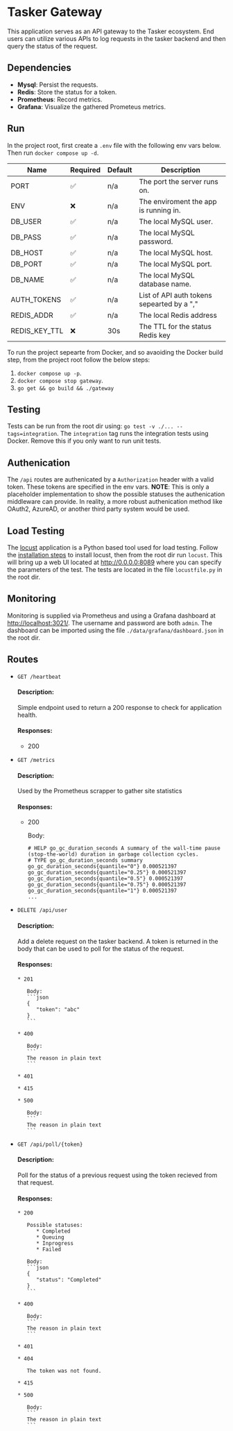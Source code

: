 # Tasker Gateway

This application serves as an API gateway to the Tasker ecosystem. End users can utilize various APIs to log requests in the tasker backend and then query the status of the request.

## Dependencies
   * **Mysql**: Persist the requests.
   * **Redis**: Store the status for a token.
   * **Prometheus**: Record metrics.
   * **Grafana**: Visualize the gathered Prometeus metrics.

## Run

In the project root, first create a `.env` file with the following env vars below. Then run `docker compose up -d`.

| Name          | Required           | Default | Description                                |
| ------------- | ------------------ | ------- | ------------------------------------------ |
| PORT          | :white_check_mark: | n/a     | The port the server runs on.               |
| ENV           | :x:                | n/a     | The enviroment the app is running in.      |
| DB_USER       | :white_check_mark: | n/a     | The local MySQL user.                      |
| DB_PASS       | :white_check_mark: | n/a     | The local MySQL password.                  |
| DB_HOST       | :white_check_mark: | n/a     | The local MySQL host.                      |
| DB_PORT       | :white_check_mark: | n/a     | The local MySQL port.                      |
| DB_NAME       | :white_check_mark: | n/a     | The local MySQL database name.             |
| AUTH_TOKENS   | :white_check_mark: | n/a     | List of API auth tokens sepearted by a "," |
| REDIS_ADDR    | :white_check_mark: | n/a     | The local Redis address                    |
| REDIS_KEY_TTL | :x:                | 30s     | The TTL for the status Redis key           |



To run the project sepearte from Docker, and so avaoiding the Docker build step, from the project root follow the below steps:
   1. `docker compose up -p`.
   2. `docker compose stop gateway`.
   3. `go get && go build && ./gateway`

## Testing
Tests can be run from the root dir using: `go test -v ./... --tags=integration`. The `integration` tag runs the integration tests using Docker. Remove this if you only want to run unit tests.

## Authenication
The `/api` routes are authenicated by a `Authorization` header with a valid token. These tokens are specified in the env vars. **NOTE**: This is only a placeholder implementation to show the possible statuses the authenication middleware can provide. In reality, a more robust authenication method like OAuth2, AzureAD, or another third party system would be used.

## Load Testing
The <a href="https://locust.io/" target="_blank">locust</a> application is a Python based tool used for load testing. Follow the <a href="https://locust.io/#install" target="_blank">installation steps</a> to install locust, then from the root dir run `locust`.
This will bring up a web UI located at <a href="http://0.0.0.0:8089" target="_blank">http://0.0.0.0:8089</a> where you can specify the parameters of the test. The tests are located in the file `locustfile.py` in the root dir.

## Monitoring
Monitoring is supplied via Prometheus and using a Grafana dashboard at <a href="http://localhost:3021/" target="_blank">http://localhost:3021/</a>. The username and password are both `admin`. The dashboard can be imported using the file `./data/grafana/dashboard.json` in the root dir.

## Routes
   * `GET /heartbeat`

     #### Description:

     Simple endpoint used to return a 200 response to check for application health.

     #### Responses:
     * 200

   * `GET /metrics`

     #### Description:

     Used by the Prometheus scrapper to gather site statistics

     #### Responses:
     * 200

        Body:
        ```
       # HELP go_gc_duration_seconds A summary of the wall-time pause (stop-the-world) duration in garbage collection cycles.
       # TYPE go_gc_duration_seconds summary
       go_gc_duration_seconds{quantile="0"} 0.000521397
       go_gc_duration_seconds{quantile="0.25"} 0.000521397
       go_gc_duration_seconds{quantile="0.5"} 0.000521397
       go_gc_duration_seconds{quantile="0.75"} 0.000521397
       go_gc_duration_seconds{quantile="1"} 0.000521397
       ...
       ```

   * `DELETE /api/user`

      #### Description:
      Add a delete request on the tasker backend. A token is returned in the body that can be used to poll for the status of the request.

      #### Responses:

         * 201

            Body:
            ```json
            {
               "token": "abc"
            }
            ```

         * 400

            Body:
            ```
            The reason in plain text
            ```

         * 401

         * 415

         * 500

            Body:
            ```
            The reason in plain text
            ```

   * `GET /api/poll/{token}`

      #### Description:
      Poll for the status of a previous request using the token recieved from that request.

      #### Responses:

         * 200

            Possible statuses:
               * Completed
               * Queuing
               * Inprogress
               * Failed

            Body:
            ```json
            {
               "status": "Completed"
            }
            ```

         * 400

            Body:
            ```
            The reason in plain text
            ```

         * 401

         * 404

            The token was not found.

         * 415

         * 500

            Body:
            ```
            The reason in plain text
            ```